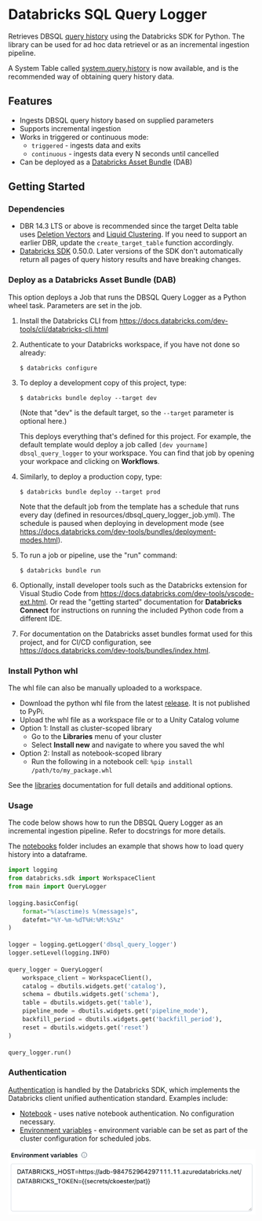 # Databricks SQL Query Logger

Retrieves DBSQL [query history](https://docs.databricks.com/api/workspace/queryhistory/list) using the Databricks SDK for Python. The library can be used for ad hoc data retrievel or as an incremental ingestion pipeline.

A System Table called [system.query.history](https://docs.databricks.com/en/admin/system-tables/query-history.html) is now available, and is the recommended way of obtaining query history data.

## Features
- Ingests DBSQL query history based on supplied parameters
- Supports incremental ingestion
- Works in triggered or continuous mode:
    - `triggered` - ingests data and exits
    - `continuous` - ingests data every N seconds until cancelled
- Can be deployed as a [Databricks Asset Bundle](https://docs.databricks.com/en/dev-tools/bundles/index.html) (DAB)

## Getting Started

### Dependencies

* DBR 14.3 LTS or above is recommended since the target Delta table uses [Deletion Vectors](https://docs.databricks.com/en/delta/deletion-vectors.html) and [Liquid Clustering](https://docs.databricks.com/en/delta/clustering.html). If you need to support an earlier DBR, update the `create_target_table` function accordingly.
* [Databricks SDK](https://docs.databricks.com/en/dev-tools/sdk-python.html) 0.50.0. Later versions of the SDK don't automatically return all pages of query history results and have breaking changes.  

### Deploy as a Databricks Asset Bundle (DAB)
This option deploys a Job that runs the DBSQL Query Logger as a Python wheel task. Parameters are set in the job.

1. Install the Databricks CLI from https://docs.databricks.com/dev-tools/cli/databricks-cli.html

2. Authenticate to your Databricks workspace, if you have not done so already:
    ```
    $ databricks configure
    ```

3. To deploy a development copy of this project, type:
    ```
    $ databricks bundle deploy --target dev
    ```
    (Note that "dev" is the default target, so the `--target` parameter
    is optional here.)

    This deploys everything that's defined for this project.
    For example, the default template would deploy a job called
    `[dev yourname] dbsql_query_logger` to your workspace.
    You can find that job by opening your workpace and clicking on **Workflows**.

4. Similarly, to deploy a production copy, type:
   ```
   $ databricks bundle deploy --target prod
   ```

   Note that the default job from the template has a schedule that runs every day
   (defined in resources/dbsql_query_logger_job.yml). The schedule
   is paused when deploying in development mode (see
   https://docs.databricks.com/dev-tools/bundles/deployment-modes.html).

5. To run a job or pipeline, use the "run" command:
   ```
   $ databricks bundle run
   ```

6. Optionally, install developer tools such as the Databricks extension for Visual Studio Code from
   https://docs.databricks.com/dev-tools/vscode-ext.html. Or read the "getting started" documentation for
   **Databricks Connect** for instructions on running the included Python code from a different IDE.

7. For documentation on the Databricks asset bundles format used
   for this project, and for CI/CD configuration, see
   https://docs.databricks.com/dev-tools/bundles/index.html.

### Install Python whl
The whl file can also be manually uploaded to a workspace.

- Download the python whl file from the latest [release](https://github.com/chris-koester-db/dbsql_query_logger/releases). It is not published to PyPi.
- Upload the whl file as a workspace file or to a Unity Catalog volume
- Option 1: Install as cluster-scoped library
    - Go to the **Libraries** menu of your cluster
    - Select **Install new** and navigate to where you saved the whl
- Option 2: Install as notebook-scoped library
    - Run the following in a notebook cell: `%pip install /path/to/my_package.whl`

See the [libraries](https://docs.databricks.com/en/libraries/index.html) documentation for full details and additional options.

### Usage

The code below shows how to run the DBSQL Query Logger as an incremental ingestion pipeline. Refer to docstrings for more details.

The [notebooks](notebooks) folder includes an example that shows how to load query history into a dataframe.

```python
import logging
from databricks.sdk import WorkspaceClient
from main import QueryLogger

logging.basicConfig(
    format="%(asctime)s %(message)s",
    datefmt="%Y-%m-%dT%H:%M:%S%z"
)

logger = logging.getLogger('dbsql_query_logger')
logger.setLevel(logging.INFO)

query_logger = QueryLogger(
    workspace_client = WorkspaceClient(),
    catalog = dbutils.widgets.get('catalog'),
    schema = dbutils.widgets.get('schema'),
    table = dbutils.widgets.get('table'),
    pipeline_mode = dbutils.widgets.get('pipeline_mode'),
    backfill_period = dbutils.widgets.get('backfill_period'),
    reset = dbutils.widgets.get('reset')
)

query_logger.run()
```

### Authentication
[Authentication](https://docs.databricks.com/en/dev-tools/sdk-python.html#authenticate-the-databricks-sdk-for-python-with-your-databricks-account-or-workspace) is handled by the Databricks SDK, which implements the Databricks client unified authentication standard. Examples include:
- [Notebook](https://docs.databricks.com/en/dev-tools/sdk-python.html#use-the-databricks-sdk-for-python-from-a-databricks-notebook) - uses native notebook authentication. No configuration necessary.
- [Environment variables](https://docs.databricks.com/en/dev-tools/auth/index.html#environment-variables-and-fields-for-client-unified-authentication) - environment variable can be set as part of the cluster configuration for scheduled jobs.

<img src="./assets/img/environment_variables.png" />
